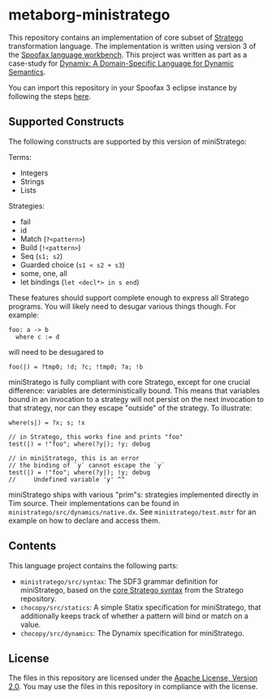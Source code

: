 # metaborg-ministratego

This repository contains an implementation of core subset of [Stratego](https://www.spoofax.dev/references/stratego/) transformation language. The implementation is written using version 3 of the [Spoofax language workbench](https://spoofax.dev/spoofax-pie/develop/). This project was written as part as a case-study for [Dynamix: A Domain-Specific Language for Dynamic Semantics](http://resolver.tudelft.nl/uuid:8653ab24-a782-41f0-aefc-6b1c8d9a37d5).

You can import this repository in your Spoofax 3 eclipse instance by following the steps [here](https://www.spoofax.dev/spoofax-pie/develop/guide/eclipse_lwb/import/).

## Supported Constructs

The following constructs are supported by this version of miniStratego:

Terms:
- Integers
- Strings
- Lists

Strategies:
- fail
- id
- Match (`?<pattern>`)
- Build (`!<pattern>`)
- Seq (`s1; s2`)
- Guarded choice (`s1 < s2 + s3`)
- some, one, all
- let bindings (`let <decl*> in s end`)

These features should support complete enough to express all Stratego programs. You will likely need to desugar various things though. For example:

```
foo: a -> b
  where c := d
```

will need to be desugared to

```
foo(|) = ?tmp0; !d; ?c; !tmp0; ?a; !b
```

miniStratego is fully compliant with core Stratego, except for one crucial difference: variables are deterministically bound. This means that variables bound in an invocation to a strategy will not persist on the next invocation to that strategy, nor can they escape "outside" of the strategy. To illustrate:

```
where(s|) = ?x; s; !x

// in Stratego, this works fine and prints "foo"
test(|) = !"foo"; where(?y|); !y; debug

// in miniStratego, this is an error
// the binding of `y` cannot escape the `y`
test(|) = !"foo"; where(?y|); !y; debug 
//     Undefined variable 'y' ^^
```

miniStratego ships with various "prim"s: strategies implemented directly in Tim source. Their implementations can be found in `ministratego/src/dynamics/native.dx`. See `ministratego/test.mstr` for an example on how to declare and access them.

## Contents

This language project contains the following parts:
- `ministratego/src/syntax`: The SDF3 grammar definition for miniStratego, based on the [core Stratego syntax](https://github.com/metaborg/stratego/tree/master/stratego.lang/syntax/core) from the Stratego repository.
- `chocopy/src/statics`: A simple Statix specification for miniStratego, that additionally keeps track of whether a pattern will bind or match on a value.
- `chocopy/src/dynamics`: The Dynamix specification for miniStratego.

## License

The files in this repository are licensed under the [Apache License, Version 2.0](https://www.apache.org/licenses/LICENSE-2.0).
You may use the files in this repository in compliance with the license.